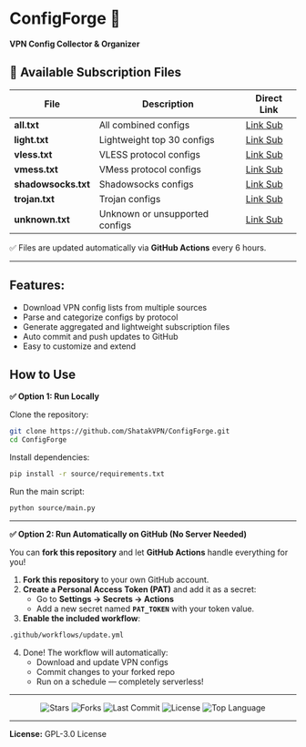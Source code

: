 <h1>ConfigForge 🚀</h1>
<p>
  <b>VPN Config Collector & Organizer</b>
</p>

## 📂 Available Subscription Files

| File            | Description                   | Direct Link                                                                                                          |
| -------------- | ---------------------------- | ------------------------------------------------------------------------------------------------------------------- |
| **all.txt**    | All combined configs         | [Link Sub](https://raw.githubusercontent.com/ShatakVPN/ConfigForge/main/configs/all.txt)                 |
| **light.txt**  | Lightweight top 30 configs   | [Link Sub](https://raw.githubusercontent.com/ShatakVPN/ConfigForge/main/configs/light.txt)             |
| **vless.txt**  | VLESS protocol configs       | [Link Sub](https://raw.githubusercontent.com/ShatakVPN/ConfigForge/main/configs/vless.txt)             |
| **vmess.txt**  | VMess protocol configs       | [Link Sub](https://raw.githubusercontent.com/ShatakVPN/ConfigForge/main/configs/vmess.txt)             |
| **shadowsocks.txt** | Shadowsocks configs        | [Link Sub](https://raw.githubusercontent.com/ShatakVPN/ConfigForge/main/configs/shadowsocks.txt) |
| **trojan.txt** | Trojan configs               | [Link Sub](https://raw.githubusercontent.com/ShatakVPN/ConfigForge/main/configs/trojan.txt)           |
| **unknown.txt**| Unknown or unsupported configs| [Link Sub](https://raw.githubusercontent.com/ShatakVPN/ConfigForge/main/configs/unknown.txt)         |

✅ Files are updated automatically via **GitHub Actions** every 6 hours.

---

## Features:
- Download VPN config lists from multiple sources
- Parse and categorize configs by protocol
- Generate aggregated and lightweight subscription files
- Auto commit and push updates to GitHub
- Easy to customize and extend

## How to Use

**✅ Option 1: Run Locally**

Clone the repository:
```bash
git clone https://github.com/ShatakVPN/ConfigForge.git
cd ConfigForge
```

Install dependencies:
```bash
pip install -r source/requirements.txt
```

Run the main script:
```bash
python source/main.py
```

---

**✅ Option 2: Run Automatically on GitHub (No Server Needed)**

You can **fork this repository** and let **GitHub Actions** handle everything for you!  

1. **Fork this repository** to your own GitHub account.  
2. **Create a Personal Access Token (PAT)** and add it as a secret:  
   - Go to **Settings → Secrets → Actions**  
   - Add a new secret named **`PAT_TOKEN`** with your token value.  
3. **Enable the included workflow**:
```bash
.github/workflows/update.yml
```
4. Done! The workflow will automatically:  
   - Download and update VPN configs  
   - Commit changes to your forked repo  
   - Run on a schedule — completely serverless!  

---

<p align="center">
  <img src="https://img.shields.io/github/stars/ShatakVPN/ConfigForge?style=for-the-badge&color=yellow" alt="Stars" />
  <img src="https://img.shields.io/github/forks/ShatakVPN/ConfigForge?style=for-the-badge&color=blue" alt="Forks" />
  <img src="https://img.shields.io/github/last-commit/ShatakVPN/ConfigForge?style=for-the-badge&color=brightgreen" alt="Last Commit" />
  <img src="https://img.shields.io/github/license/ShatakVPN/ConfigForge?style=for-the-badge&color=orange" alt="License" />
  <img src="https://img.shields.io/github/languages/top/ShatakVPN/ConfigForge?style=for-the-badge&color=purple" alt="Top Language" />
</p>

---

**License:** GPL-3.0 License

